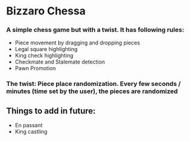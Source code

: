# Bizzaro Chessa
### A simple chess game but with a twist. It has following rules:
- Piece movement by dragging and dropping pieces
- Legal square highlighting
- King check highlighting
- Checkmate and Stalemate detection
- Pawn Promotion
### The twist: Piece place randomization. Every few seconds / minutes (time set by the user), the pieces are randomized
## Things to add in future:
- En passant
- King castling
